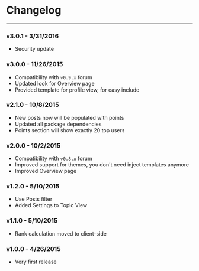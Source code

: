 # Changelog

-----------

### v3.0.1 - 3/31/2016

- Security update

### v3.0.0 - 11/26/2015

- Compatibility with `v0.9.x` forum
- Updated look for Overview page
- Provided template for profile view, for easy include

### v2.1.0 - 10/8/2015

- New posts now will be populated with points
- Updated all package dependencies
- Points section will show exactly 20 top users

### v2.0.0 - 10/2/2015

- Compatibility with `v0.8.x` forum
- Improved support for themes, you don't need inject templates anymore
- Improved Overview page

### v1.2.0 - 5/10/2015

- Use Posts filter
- Added Settings to Topic View

### v1.1.0 - 5/10/2015

- Rank calculation moved to client-side

### v1.0.0 - 4/26/2015

- Very first release